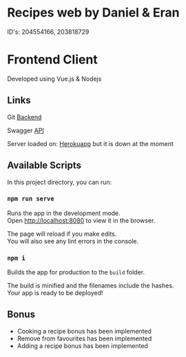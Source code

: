 # Recipes web by Daniel & Eran

ID's: 204554166, 203818729

# Frontend Client
Developed using Vue.js & Nodejs

## Links

Git [Backend](https://github.com/SISE-Web-Development-Environments/assignment-3-2-V2-daniel-eran)

Swagger [API](https://app.swaggerhub.com/apis-docs/erantoutian/EatAndRepeat/1.0.0#/Recipe)

Server loaded on: [Herokuapp](https://recipe-server-3-3-daniel-eran.herokuapp.com/) but it is down at the moment




## Available Scripts

In this project directory, you can run:

### `npm run serve`

Runs the app in the development mode.<br />
Open [http://localhost:8080](http://localhost:8080) to view it in the browser.

The page will reload if you make edits.<br />
You will also see any lint errors in the console.

### `npm i`

Builds the app for production to the `build` folder.<br />

The build is minified and the filenames include the hashes.<br />
Your app is ready to be deployed!


## Bonus
 - Cooking a recipe bonus has been implemented
 - Remove from favourites has been implemented
 - Adding a recipe bonus has been implemented
 
